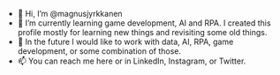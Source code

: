 - 👋 Hi, I’m @magnusjyrkkanen
- 🌱 I’m currently learning game development, AI and RPA. I created this profile mostly for learning new things and revisiting some old things.
- 🏢 In the future I would like to work with data, AI, RPA, game development, or some combination of those.
- 📫 You can reach me here or in LinkedIn, Instagram, or Twitter.

<!---
magnusjyrkkanen/magnusjyrkkanen is a ✨ special ✨ repository because its `README.md` (this file) appears on your GitHub profile.
You can click the Preview link to take a look at your changes.
--->
